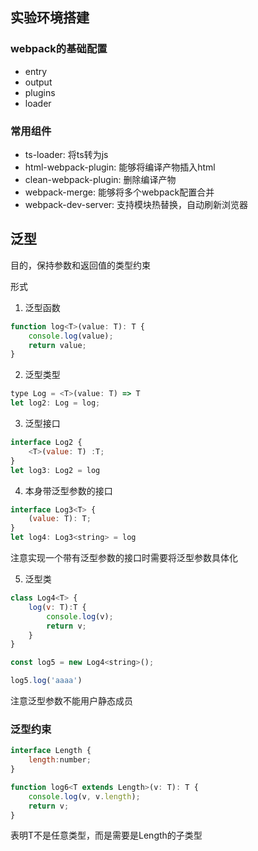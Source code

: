 ## 实验环境搭建

### webpack的基础配置

- entry
- output
- plugins
- loader

### 常用组件

- ts-loader: 将ts转为js
- html-webpack-plugin: 能够将编译产物插入html
- clean-webpack-plugin: 删除编译产物
- webpack-merge: 能够将多个webpack配置合并
- webpack-dev-server: 支持模块热替换，自动刷新浏览器

## 泛型

目的，保持参数和返回值的类型约束

形式

1. 泛型函数

```js
function log<T>(value: T): T {
    console.log(value);
    return value;
}
```

2. 泛型类型

```js
type Log = <T>(value: T) => T
let log2: Log = log;
```

3. 泛型接口

```js
interface Log2 {
    <T>(value: T) :T;
}
let log3: Log2 = log
```
4. 本身带泛型参数的接口

```js
interface Log3<T> {
    (value: T): T;
}
let log4: Log3<string> = log
```

注意实现一个带有泛型参数的接口时需要将泛型参数具体化

5. 泛型类

```js
class Log4<T> {
    log(v: T):T {
        console.log(v);
        return v;
    }
}

const log5 = new Log4<string>();

log5.log('aaaa')
```

注意泛型参数不能用户静态成员

### 泛型约束

```js
interface Length {
    length:number;
}

function log6<T extends Length>(v: T): T {
    console.log(v, v.length);
    return v;
}
```

表明T不是任意类型，而是需要是Length的子类型


